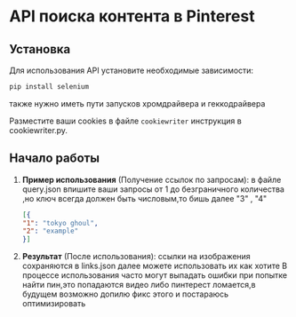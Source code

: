 # API поиска контента в Pinterest


## Установка

Для использования API установите необходимые зависимости:

```bash
pip install selenium
```
также нужно иметь пути запусков хромдрайвера и геккодрайвера

Разместите ваши cookies в файле `cookiewriter` инструкция в cookiewriter.py.

## Начало работы


1. **Пример использования** (Получение ссылок по запросам):
   в файле query.json впишите ваши запросы от 1 до безграничного количества ,но ключ всегда должен быть числовым,то бишь далее "3" , "4"
   ```json
   [{
   "1": "tokyo ghoul",
   "2": "example"
   }]
   ```
2. **Результат** (После использования):
   ссылки на изображения сохраняются в links.json
   далее можете использовать их как хотите
В процессе использования часто могут выпадать ошибки при попытке найти пин,это попадаются видео либо пинтерест ломается,в будущем возможно допилю фикс этого и постараюсь оптимизировать
